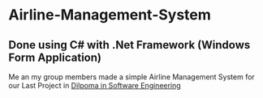 # Airline-Management-System

<h2>Done using C# with .Net Framework (Windows Form Application)</h2>
</hr>
<p>Me an my group members made a simple Airline Management System for our Last Project in <u>Dilpoma in Software Engineering</u></p>
